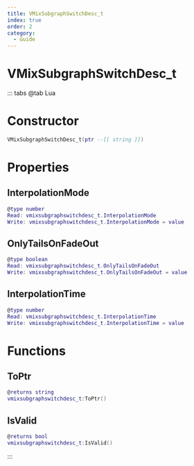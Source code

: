 ```yaml
---
title: VMixSubgraphSwitchDesc_t
index: true
order: 2
category:
  - Guide
---
```


# VMixSubgraphSwitchDesc_t

::: tabs
@tab Lua
# Constructor
```lua
VMixSubgraphSwitchDesc_t(ptr --[[ string ]])
```
# Properties
## InterpolationMode 
```lua
@type number
Read: vmixsubgraphswitchdesc_t.InterpolationMode
Write: vmixsubgraphswitchdesc_t.InterpolationMode = value
```
## OnlyTailsOnFadeOut 
```lua
@type boolean
Read: vmixsubgraphswitchdesc_t.OnlyTailsOnFadeOut
Write: vmixsubgraphswitchdesc_t.OnlyTailsOnFadeOut = value
```
## InterpolationTime 
```lua
@type number
Read: vmixsubgraphswitchdesc_t.InterpolationTime
Write: vmixsubgraphswitchdesc_t.InterpolationTime = value
```
# Functions
## ToPtr
```lua
@returns string
vmixsubgraphswitchdesc_t:ToPtr()
```
## IsValid
```lua
@returns bool
vmixsubgraphswitchdesc_t:IsValid()
```

:::